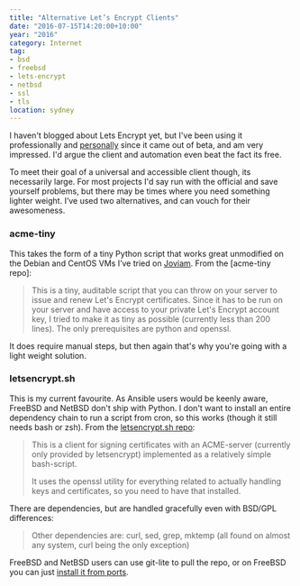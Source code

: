 ```yaml
---
title: "Alternative Let’s Encrypt Clients"
date: "2016-07-15T14:20:00+10:00"
year: "2016"
category: Internet
tag:
- bsd
- freebsd
- lets-encrypt
- netbsd
- ssl
- tls
location: sydney
---
```

I haven't blogged about Lets Encrypt yet, but I've been using it professionally and [personally] since it came out of beta, and am very impressed. I'd argue the client and automation even beat the fact its free.

To meet their goal of a universal and accessible client though, its necessarily large. For most projects I'd say run with the official and save yourself problems, but there may be times where you need something lighter weight. I’ve used two alternatives, and can vouch for their awesomeness.

### acme-tiny

This takes the form of a tiny Python script that works great unmodified on the Debian and CentOS VMs I’ve tried on [Joviam]. From the [acme-tiny repo]:

> This is a tiny, auditable script that you can throw on your server to issue and renew Let's Encrypt certificates. Since it has to be run on your server and have access to your private Let's Encrypt account key, I tried to make it as tiny as possible (currently less than 200 lines). The only prerequisites are python and openssl.

It does require manual steps, but then again that's why you're going with a light weight solution.

### letsencrypt.sh

This is my current favourite. As Ansible users would be keenly aware, FreeBSD and NetBSD don't ship with Python. I don't want to install an entire dependency chain to run a script from cron, so this works (though it still needs bash or zsh). From the [letsencrypt.sh repo]:

> This is a client for signing certificates with an ACME-server (currently only provided by letsencrypt) implemented as a relatively simple bash-script.
> 
> It uses the openssl utility for everything related to actually handling keys and certificates, so you need to have that installed.

There are dependencies, but are handled gracefully even with BSD/GPL differences:

> Other dependencies are: curl, sed, grep, mktemp (all found on almost any system, curl being the only exception)

FreeBSD and NetBSD users can use git-lite to pull the repo, or on FreeBSD you can just [install it from ports].

[personally]: https://www.ssllabs.com/ssltest/analyze.html?d=rubenerd.com
[diafygi and the devs]: https://github.com/diafygi/acme-tiny
[letsencrypt.sh repo]: https://github.com/lukas2511/letsencrypt.sh
[Joviam]: https://joviam.com/
[install it from ports]: https://www.freshports.org/security/letsencrypt.sh/

